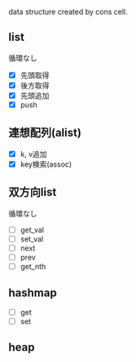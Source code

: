 data structure created by cons cell.

## list
循環なし
- [x] 先頭取得
- [x] 後方取得
- [x] 先頭追加
- [x] push

## 連想配列(alist)
- [x] k, v追加
- [x] key検索(assoc)

## 双方向list
循環なし
- [ ] get_val
- [ ] set_val
- [ ] next
- [ ] prev
- [ ] get_nth

## hashmap
- [ ] get
- [ ] set  

## heap
